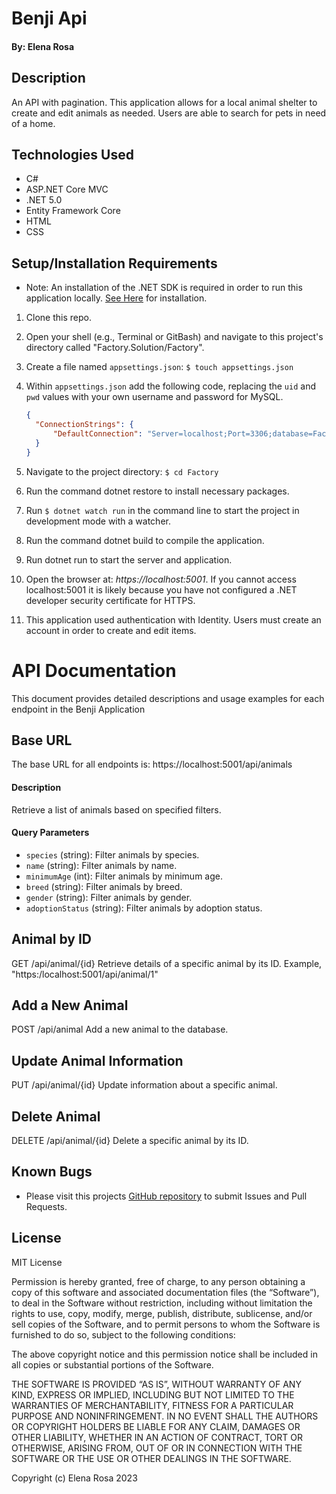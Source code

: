# Benji Api

#### By: Elena Rosa

## Description
An API with pagination. This application allows for a local animal shelter to create and edit animals as needed. Users are able to search for pets in need of a home. 

## Technologies Used
- C#
- ASP.NET Core MVC
- .NET 5.0
- Entity Framework Core
- HTML
- CSS


## Setup/Installation Requirements
- Note: An installation of the .NET SDK is required in order to run this application locally. [See Here](https://dotnet.microsoft.com/en-us/) for installation.
1. Clone this repo.
2. Open your shell (e.g., Terminal or GitBash) and navigate to this project's directory called "Factory.Solution/Factory". 
3. Create a file named `appsettings.json`: `$ touch appsettings.json`
4. Within `appsettings.json` add the following code, replacing the `uid` and `pwd` values with your own username and password for MySQL.

    ```json
    {
      "ConnectionStrings": {
          "DefaultConnection": "Server=localhost;Port=3306;database=Factory-database;uid=[YOUR-USERNAME];pwd=[YOUR-MYSQL-PASSWORD];"
      }
    }
    ```

5. Navigate to the project directory: `$ cd Factory`

6. Run the command dotnet restore to install necessary packages.

7. Run `$ dotnet watch run` in the command line to start the project in development mode with a watcher.

8. Run the command dotnet build to compile the application.

9. Run dotnet run to start the server and application.

10. Open the browser at: _https://localhost:5001_. If you cannot access localhost:5001 it is likely because you have not configured a .NET developer security certificate for HTTPS. 

11. This application used authentication with Identity. Users must create an account in order to create and edit items. 



# API Documentation

This document provides detailed descriptions and usage examples for each endpoint in the Benji Application

## Base URL

The base URL for all endpoints is: https://localhost:5001/api/animals

#### Description

Retrieve a list of animals based on specified filters.

#### Query Parameters

- `species` (string): Filter animals by species.
- `name` (string): Filter animals by name.
- `minimumAge` (int): Filter animals by minimum age.
- `breed` (string): Filter animals by breed.
- `gender` (string): Filter animals by gender.
- `adoptionStatus` (string): Filter animals by adoption status.

## Animal by ID
GET /api/animal/{id}
Retrieve details of a specific animal by its ID.
Example, "https:/localhost:5001/api/animal/1"

## Add a New Animal
POST /api/animal
Add a new animal to the database.

## Update Animal Information
PUT /api/animal/{id}
Update information about a specific animal.

## Delete Animal
DELETE /api/animal/{id}
Delete a specific animal by its ID.



## Known Bugs
- Please visit this projects [GitHub repository](https://github.com/Elena-Rosa/BenjiApi.git) to submit Issues and Pull Requests.

## License
MIT License

Permission is hereby granted, free of charge, to any person obtaining a copy of this software and associated documentation files (the “Software”), to deal in the Software without restriction, including without limitation the rights to use, copy, modify, merge, publish, distribute, sublicense, and/or sell copies of the Software, and to permit persons to whom the Software is furnished to do so, subject to the following conditions:

The above copyright notice and this permission notice shall be included in all copies or substantial portions of the Software.

THE SOFTWARE IS PROVIDED “AS IS”, WITHOUT WARRANTY OF ANY KIND, EXPRESS OR IMPLIED, INCLUDING BUT NOT LIMITED TO THE WARRANTIES OF MERCHANTABILITY, FITNESS FOR A PARTICULAR PURPOSE AND NONINFRINGEMENT. IN NO EVENT SHALL THE AUTHORS OR COPYRIGHT HOLDERS BE LIABLE FOR ANY CLAIM, DAMAGES OR OTHER LIABILITY, WHETHER IN AN ACTION OF CONTRACT, TORT OR OTHERWISE, ARISING FROM, OUT OF OR IN CONNECTION WITH THE SOFTWARE OR THE USE OR OTHER DEALINGS IN THE SOFTWARE.

Copyright (c) Elena Rosa 2023 